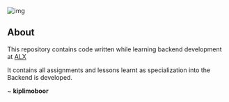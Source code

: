 ![img](https://assets.imaginablefutures.com/media/images/ALX_Logo.max-200x150.png)

## About
This repository contains code written while learning backend development at [ALX](https://www.alxafrica.com/)

It contains all assignments and lessons learnt as specialization into the Backend is developed.

~ __kiplimoboor__
